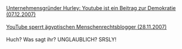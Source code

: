 <html><body><a href="http://www.heise.de/newsticker/meldung/100212/from/youporn.com" target="_blank">Unternehmensgründer Hurley: Youtube ist ein Beitrag zur Demokratie (07.12.2007)</a><br>
<br>
<a href="http://www.heise.de/newsticker/meldung/99658/from/youporn.com" target="_blank">YouTube sperrt ägyptischen Menschenrechtsblogger (28.11.2007)</a><br>
<br>
Huch? Was sagt ihr? UNGLAUBLICH? SRSLY!</body></html>